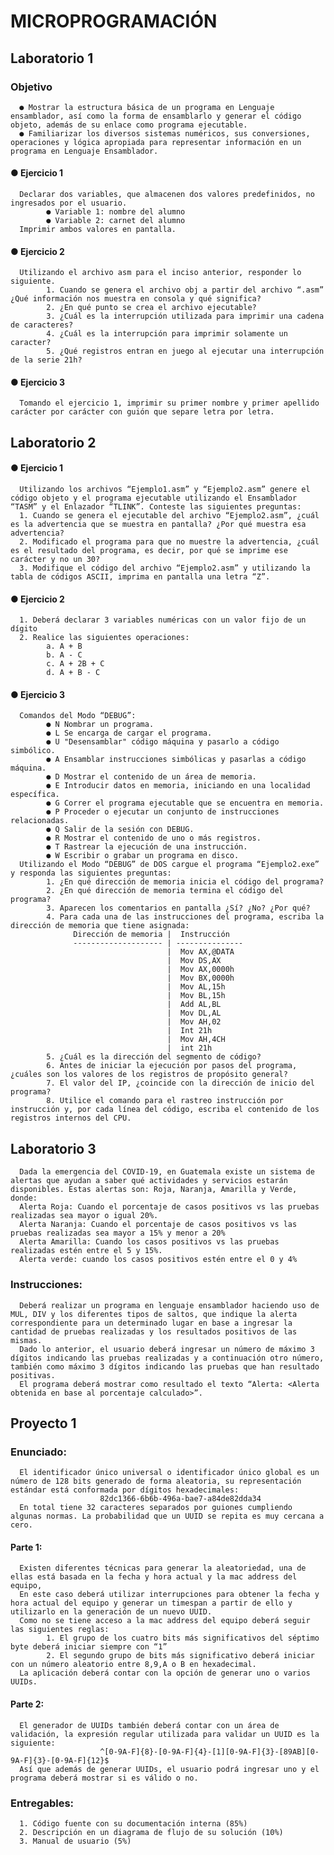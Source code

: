 # MICROPROGRAMACIÓN
## Laboratorio 1
### Objetivo
      ● Mostrar la estructura básica de un programa en Lenguaje ensamblador, así como la forma de ensamblarlo y generar el código objeto, además de su enlace como programa ejecutable.
      ● Familiarizar los diversos sistemas numéricos, sus conversiones, operaciones y lógica apropiada para representar información en un programa en Lenguaje Ensamblador.
#### ● Ejercicio 1
      Declarar dos variables, que almacenen dos valores predefinidos, no ingresados por el usuario.
            ● Variable 1: nombre del alumno
            ● Variable 2: carnet del alumno
      Imprimir ambos valores en pantalla.
#### ● Ejercicio 2
      Utilizando el archivo asm para el inciso anterior, responder lo siguiente.
            1. Cuando se genera el archivo obj a partir del archivo “.asm” ¿Qué información nos muestra en consola y qué significa?
            2. ¿En qué punto se crea el archivo ejecutable?
            3. ¿Cuál es la interrupción utilizada para imprimir una cadena de caracteres?
            4. ¿Cuál es la interrupción para imprimir solamente un caracter?
            5. ¿Qué registros entran en juego al ejecutar una interrupción de la serie 21h?
#### ● Ejercicio 3            
      Tomando el ejercicio 1, imprimir su primer nombre y primer apellido carácter por carácter con guión que separe letra por letra.

## Laboratorio 2
#### ● Ejercicio 1
      Utilizando los archivos “Ejemplo1.asm” y “Ejemplo2.asm” genere el código objeto y el programa ejecutable utilizando el Ensamblador “TASM” y el Enlazador “TLINK”. Conteste las siguientes preguntas:
      1. Cuando se genera el ejecutable del archivo “Ejemplo2.asm”, ¿cuál es la advertencia que se muestra en pantalla? ¿Por qué muestra esa advertencia?
      2. Modificado el programa para que no muestre la advertencia, ¿cuál es el resultado del programa, es decir, por qué se imprime ese carácter y no un 30?
      3. Modifique el código del archivo “Ejemplo2.asm” y utilizando la tabla de códigos ASCII, imprima en pantalla una letra “Z”.
#### ● Ejercicio 2
      1. Deberá declarar 3 variables numéricas con un valor fijo de un dígito
      2. Realice las siguientes operaciones:
            a. A + B
            b. A - C
            c. A + 2B + C
            d. A + B - C
#### ● Ejercicio 3            
      Comandos del Modo “DEBUG”:
            ● N Nombrar un programa.
            ● L Se encarga de cargar el programa.
            ● U "Desensamblar" código máquina y pasarlo a código simbólico.
            ● A Ensamblar instrucciones simbólicas y pasarlas a código máquina.
            ● D Mostrar el contenido de un área de memoria.
            ● E Introducir datos en memoria, iniciando en una localidad específica.
            ● G Correr el programa ejecutable que se encuentra en memoria.
            ● P Proceder o ejecutar un conjunto de instrucciones relacionadas.
            ● Q Salir de la sesión con DEBUG.
            ● R Mostrar el contenido de uno o más registros.
            ● T Rastrear la ejecución de una instrucción.
            ● W Escribir o grabar un programa en disco.
      Utilizando el Modo “DEBUG” de DOS cargue el programa “Ejemplo2.exe” y responda las siguientes preguntas:
            1. ¿En qué dirección de memoria inicia el código del programa?
            2. ¿En qué dirección de memoria termina el código del programa?
            3. Aparecen los comentarios en pantalla ¿Sí? ¿No? ¿Por qué?
            4. Para cada una de las instrucciones del programa, escriba la dirección de memoria que tiene asignada:
                  Dirección de memoria |  Instrucción
                  -------------------- | --------------- 
                                       |  Mov AX,@DATA
                                       |  Mov DS,AX
                                       |  Mov AX,0000h
                                       |  Mov BX,0000h
                                       |  Mov AL,15h
                                       |  Mov BL,15h
                                       |  Add AL,BL
                                       |  Mov DL,AL
                                       |  Mov AH,02
                                       |  Int 21h
                                       |  Mov AH,4CH
                                       |  int 21h    
            5. ¿Cuál es la dirección del segmento de código?
            6. Antes de iniciar la ejecución por pasos del programa, ¿cuáles son los valores de los registros de propósito general?
            7. El valor del IP, ¿coincide con la dirección de inicio del programa?
            8. Utilice el comando para el rastreo instrucción por instrucción y, por cada línea del código, escriba el contenido de los registros internos del CPU.
## Laboratorio 3
      Dada la emergencia del COVID-19, en Guatemala existe un sistema de alertas que ayudan a saber qué actividades y servicios estarán disponibles. Estas alertas son: Roja, Naranja, Amarilla y Verde, donde:
      Alerta Roja: Cuando el porcentaje de casos positivos vs las pruebas realizadas sea mayor o igual 20%.
      Alerta Naranja: Cuando el porcentaje de casos positivos vs las pruebas realizadas sea mayor a 15% y menor a 20%
      Alerta Amarilla: Cuando los casos positivos vs las pruebas realizadas estén entre el 5 y 15%.
      Alerta verde: cuando los casos positivos estén entre el 0 y 4%
### Instrucciones:
      Deberá realizar un programa en lenguaje ensamblador haciendo uso de MUL, DIV y los diferentes tipos de saltos, que indique la alerta correspondiente para un determinado lugar en base a ingresar la cantidad de pruebas realizadas y los resultados positivos de las mismas.
      Dado lo anterior, el usuario deberá ingresar un número de máximo 3 dígitos indicando las pruebas realizadas y a continuación otro número, también como máximo 3 dígitos indicando las pruebas que han resultado positivas.
      El programa deberá mostrar como resultado el texto “Alerta: <Alerta obtenida en base al porcentaje calculado>”.
      
## Proyecto 1 
### Enunciado:
      El identificador único universal o identificador único global es un número de 128 bits generado de forma aleatoria, su representación estándar está conformada por dígitos hexadecimales:
                        82dc1366-6b6b-496a-bae7-a84de82dda34
      En total tiene 32 caracteres separados por guiones cumpliendo algunas normas. La probabilidad que un UUID se repita es muy cercana a cero.
#### Parte 1:
      Existen diferentes técnicas para generar la aleatoriedad, una de ellas está basada en la fecha y hora actual y la mac address del equipo,
      En este caso deberá utilizar interrupciones para obtener la fecha y hora actual del equipo y generar un timespan a partir de ello y utilizarlo en la generación de un nuevo UUID.
      Como no se tiene acceso a la mac address del equipo deberá seguir las siguientes reglas:
            1. El grupo de los cuatro bits más significativos del séptimo byte deberá iniciar siempre con “1”
            2. El segundo grupo de bits más significativo deberá iniciar con un número aleatorio entre 8,9,A o B en hexadecimal.
      La aplicación deberá contar con la opción de generar uno o varios UUIDs.
#### Parte 2:      
      El generador de UUIDs también deberá contar con un área de validación, la expresión regular utilizada para validar un UUID es la siguiente:
                        ^[0-9A-F]{8}-[0-9A-F]{4}-[1][0-9A-F]{3}-[89AB][0-9A-F]{3}-[0-9A-F]{12}$
      Así que además de generar UUIDs, el usuario podrá ingresar uno y el programa deberá mostrar si es válido o no.
### Entregables:
      1. Código fuente con su documentación interna (85%)
      2. Descripción en un diagrama de flujo de su solución (10%)
      3. Manual de usuario (5%)
